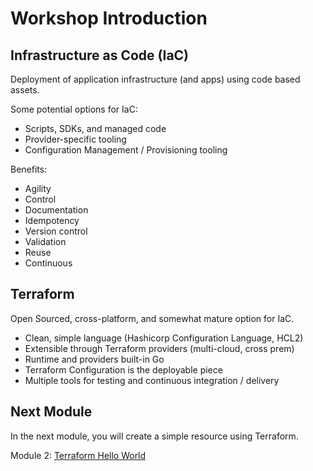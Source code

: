 # Workshop Introduction

## Infrastructure as Code (IaC)

Deployment of application infrastructure (and apps) using code based assets.

Some potential options for IaC:

- Scripts, SDKs, and managed code
- Provider-specific tooling
- Configuration Management / Provisioning tooling

Benefits:

- Agility
- Control
- Documentation
- Idempotency
- Version control
- Validation
- Reuse
- Continuous

## Terraform

Open Sourced, cross-platform, and somewhat mature option for IaC.

- Clean, simple language (Hashicorp Configuration Language, HCL2)
- Extensible  through Terraform providers (multi-cloud, cross prem)
- Runtime and providers built-in Go
- Terraform Configuration is the deployable piece
- Multiple tools for testing and continuous integration / delivery

## Next Module

In the next module, you will create a simple resource using Terraform.

Module 2: [Terraform Hello World](../02-hello-world)